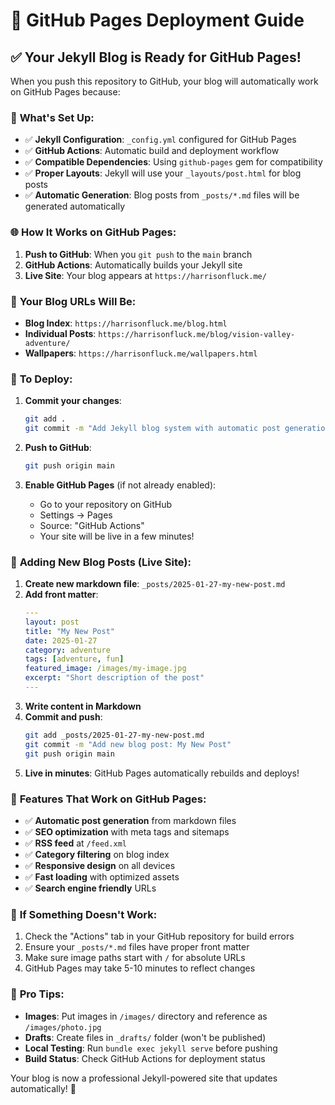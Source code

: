 # 🚀 GitHub Pages Deployment Guide

## ✅ Your Jekyll Blog is Ready for GitHub Pages!

When you push this repository to GitHub, your blog will automatically work on GitHub Pages because:

### 🎯 **What's Set Up:**
- ✅ **Jekyll Configuration**: `_config.yml` configured for GitHub Pages
- ✅ **GitHub Actions**: Automatic build and deployment workflow
- ✅ **Compatible Dependencies**: Using `github-pages` gem for compatibility
- ✅ **Proper Layouts**: Jekyll will use your `_layouts/post.html` for blog posts
- ✅ **Automatic Generation**: Blog posts from `_posts/*.md` files will be generated automatically

### 🌐 **How It Works on GitHub Pages:**

1. **Push to GitHub**: When you `git push` to the `main` branch
2. **GitHub Actions**: Automatically builds your Jekyll site
3. **Live Site**: Your blog appears at `https://harrisonfluck.me/`

### 📝 **Your Blog URLs Will Be:**
- **Blog Index**: `https://harrisonfluck.me/blog.html`
- **Individual Posts**: `https://harrisonfluck.me/blog/vision-valley-adventure/`
- **Wallpapers**: `https://harrisonfluck.me/wallpapers.html`

### 🔧 **To Deploy:**

1. **Commit your changes**:
   ```bash
   git add .
   git commit -m "Add Jekyll blog system with automatic post generation"
   ```

2. **Push to GitHub**:
   ```bash
   git push origin main
   ```

3. **Enable GitHub Pages** (if not already enabled):
   - Go to your repository on GitHub
   - Settings → Pages
   - Source: "GitHub Actions"
   - Your site will be live in a few minutes!

### 📱 **Adding New Blog Posts** (Live Site):

1. **Create new markdown file**: `_posts/2025-01-27-my-new-post.md`
2. **Add front matter**:
   ```yaml
   ---
   layout: post
   title: "My New Post"
   date: 2025-01-27
   category: adventure
   tags: [adventure, fun]
   featured_image: /images/my-image.jpg
   excerpt: "Short description of the post"
   ---
   ```
3. **Write content in Markdown**
4. **Commit and push**:
   ```bash
   git add _posts/2025-01-27-my-new-post.md
   git commit -m "Add new blog post: My New Post"
   git push origin main
   ```
5. **Live in minutes**: GitHub Pages automatically rebuilds and deploys!

### 🎨 **Features That Work on GitHub Pages:**
- ✅ **Automatic post generation** from markdown files
- ✅ **SEO optimization** with meta tags and sitemaps
- ✅ **RSS feed** at `/feed.xml`
- ✅ **Category filtering** on blog index
- ✅ **Responsive design** on all devices
- ✅ **Fast loading** with optimized assets
- ✅ **Search engine friendly** URLs

### 🐛 **If Something Doesn't Work:**
1. Check the "Actions" tab in your GitHub repository for build errors
2. Ensure your `_posts/*.md` files have proper front matter
3. Make sure image paths start with `/` for absolute URLs
4. GitHub Pages may take 5-10 minutes to reflect changes

### 🌟 **Pro Tips:**
- **Images**: Put images in `/images/` directory and reference as `/images/photo.jpg`
- **Drafts**: Create files in `_drafts/` folder (won't be published)
- **Local Testing**: Run `bundle exec jekyll serve` before pushing
- **Build Status**: Check GitHub Actions for deployment status

Your blog is now a professional Jekyll-powered site that updates automatically! 🎉
